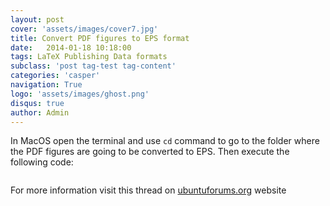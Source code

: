 ```yaml
---
layout: post
cover: 'assets/images/cover7.jpg'
title: Convert PDF figures to EPS format
date:   2014-01-18 10:18:00
tags: LaTeX Publishing Data formats
subclass: 'post tag-test tag-content'
categories: 'casper'
navigation: True
logo: 'assets/images/ghost.png'
disqus: true
author: Admin
---
```


In MacOS open the terminal and use `cd` command to go to the folder where the PDF figures are going to be converted to EPS. Then execute the following code:

```  for f in *.pdf; do pdftops -eps $f; done
```

For more information visit this thread on [ubuntuforums.org](https://ubuntuforums.org/showthread.php?t=1159624) website

